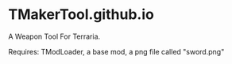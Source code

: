 # TMakerTool.github.io
A Weapon Tool For Terraria.

Requires: TModLoader, a base mod, a png file called "sword.png"
